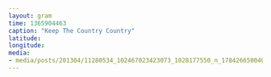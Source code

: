 ```yaml
---
layout: gram
time: 1365904463
caption: "Keep The Country Country"
latitude: 
longitude: 
media:
- media/posts/201304/11280534_102467023423073_1028177550_n_17842665004000351.jpg
---
```

